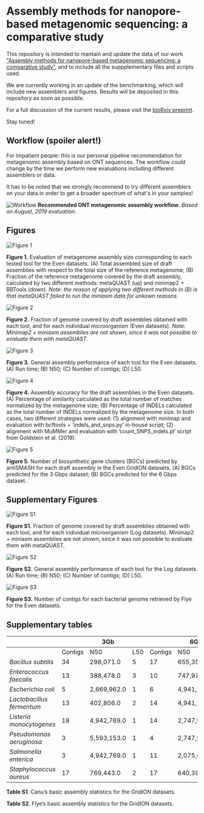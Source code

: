 # Assembly methods for nanopore-based metagenomic sequencing: a comparative study

This repository is intended to mantain and update the data of our work ["Assembly methods for nanopore-based metagenomic sequencing: a comparative study"](https://www.biorxiv.org/content/10.1101/722405v1.full), and to include all the suppplementary files and scripts used. 

We are currently working in an update of the benchmarking, which will include new assemblers and figures. Results will be deposited in this repository as soon as possible.

For a full discussion of the current results, please visit the [bioRxiv preprint](https://www.biorxiv.org/content/10.1101/722405v1.full).

Stay tuned!

## Workflow (spoiler alert!)

For impatient people: this is our personal pipeline recommendation for metagenomic assembly based on ONT sequences. The workflow could change by the time we perform new evaluations including different assemblers or data.

It has to be noted that we strongly recommend to try different assemblers on your data in order to get a broader spectrum of what's in your samples!

![Workflow](./figures/Workflow.png)
**Recommended ONT metagenomic assembly workflow**. *Based on August, 2019 evaluation*.

## Figures

![Figure 1](./figures/Fig1.png)

**Figure 1.** Evaluation of metagenome assembly size corresponding to each tested tool for the Even datasets. (A) Total assembled size of draft assemblies with respect to the total size of the reference metagenome; (B) Fraction of the reference metagenome covered by the draft assembly, calculated by two different methods: metaQUAST (up) and minimap2 + BBTools (down). *Note: the reason of applying two different methods in (B) is that metaQUAST failed to run the miniasm data for unkown reasons*.


![Figure 2](./figures/Fig2.png)

**Figure 2.** Fraction of genome covered by draft assemblies obtained with each tool, and for each individual microorganism (Even datasets). *Note: Minimap2 + miniasm assemblies are not shown, since it was not possible to evaluate them with metaQUAST*.


![Figure 3](./figures/Fig3_mod.png)

**Figure 3.** General assembly performance of each tool for the Even datasets. (A) Run time; (B) N50; (C) Number of contigs; (D) L50.


![Figure 4](./figures/Fig4.png)

**Figure 4.** Assembly accuracy for the draft assemblies in the Even datasets. (A) Percentage of similarity calculated as the total number of matches normalized by the metagenome size; (B) Percentage of INDELs calculated as the total number of INDELs normalized by the metagenome size. In both cases, two different strategies were used: (1) alignment with minimap and evaluation with bcftools + ‘indels_and_snps.py’ in-house script; (2) alignment with MuMMer and evaluation with ‘count_SNPS_indels.pl’ script from Goldstein et al. (2019).


![Figure 5](./figures/Fig5.png)

**Figure 5.** Number of biosynthetic gene clusters (BGCs) predicted by antiSMASH for each draft assembly in the Even GridION datasets. (A) BGCs predicted for the 3 Gbps dataset; (B) BGCs predicted for the 6 Gbps dataset.


## Supplementary Figures

![Figure S1](./figures/FigS1.png)

**Figure S1.** Fraction of genome covered by draft assemblies obtained with each tool, and for each individual microorganism (Log datasets). Minimap2 + miniasm assemblies are not shown, since it was not possible to evaluate them with metaQUAST.


![Figure S2](./figures/FigS2.png)

**Figure S2.** General assembly performance of each tool for the Log datasets. (A) Run time; (B) N50; (C) Number of contigs; (D) L50.


![Figure S3](./figures/FigS3.png)

**Figure S3.** Number of contigs for each bacterial genome retrieved by Flye for the Even datasets.

## Supplementary tables

|                           |         | 3Gb         |     |         | 6Gb         |     |
|---------------------------|---------|-------------|-----|---------|-------------|-----|
|                           | Contigs | N50         | L50 | Contigs | N50         | L50 |
| *Bacillus subtilis*       | 34      | 298,071.0   | 5   | 17      | 655,353.0   | 3   |
| *Enterococcus faecalis*   | 13      | 388,478.0   | 3   | 10      | 747,976.0   | 3   |
| *Escherichia coli*        | 5       | 2,669,962.0 | 1   | 6       | 4,941,166.0 | 1   |
| *Lactobacillus fermentum* | 13      | 402,806.0   | 2   | 14      | 4,941,166.0 | 1   |
| *Listeria monocytogenes*  | 18      | 4,942,769.0 | 1   | 14      | 2,747,940.0 | 2   |
| *Pseudomonas aeruginosa*  | 3       | 5,593,153.0 | 1   | 4       | 2,747,940.0 | 2   |
| *Salmonella enterica*     | 3       | 4,942,769.0 | 1   | 11      | 2,075,612.0 | 2   |
| *Staphylococcus aureus*   | 17      | 769,443.0   | 2   | 17      | 640,396.0   | 3   |

**Table S1**. Canu’s basic assembly statistics for the GridION datasets.




**Table S2**. Flye’s basic assembly statistics for the GridION datasets.
